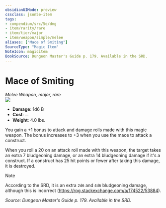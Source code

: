 ```yaml
---
obsidianUIMode: preview
cssclass: json5e-item
tags:
- compendium/src/5e/dmg
- item/rarity/rare
- item/tier/major
- item/weapon/simple/melee
aliases: ["Mace of Smiting"]
SourceType: "Magic Item"
NoteIcon: magicitem
BookSource: Dungeon Master's Guide p. 179. Available in the SRD.
---
```

# Mace of Smiting
*Melee Weapon, major, rare*  
![](/2-Mechanics/CLI/items/img/mace-of-smiting.webp#right)  

- **Damage**: 1d6 B
- **Cost**: ⏤
- **Weight**: 4.0 lbs.

You gain a +1 bonus to attack and damage rolls made with this magic weapon. The bonus increases to +3 when you use the mace to attack a construct.

When you roll a 20 on an attack roll made with this weapon, the target takes an extra 7 bludgeoning damage, or an extra 14 bludgeoning damage if it's a construct. If a construct has 25 hit points or fewer after taking this damage, it is destroyed.

> [!note]
> According to the SRD, it is an extra `2d6` and `4d6` bludgeoning damage, although this is incorrect (https://rpg.stackexchange.com/a/174522/53884).

*Source: Dungeon Master's Guide p. 179. Available in the SRD.*